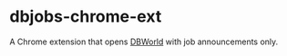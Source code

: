 # dbjobs-chrome-ext
A Chrome extension that opens [DBWorld](https://research.cs.wisc.edu/dbworld/browse.html) with job announcements only.
